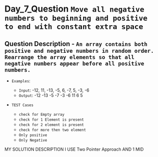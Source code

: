  # Day_7_Question  `Move all negative numbers to beginning and positive to end with constant extra space`



 ## Question Description - `An array contains both positive and negative numbers in random order. Rearrange the array elements so that all negative numbers appear before all positive numbers.`
 - `Examples`:
   - `Input`: -12, 11, -13, -5, 6, -7, 5, -3, -6
   - `Output`: -12 -13 -5 -7 -3 -6 11 6 5

- `TEST Cases`
  - `check for Empty array`
  - `check for 1 Element is present`
  - `check for 2 element is present`
  - `check for more then two element`
  - `Only positive`
  - `Only Negative`

MY SOLUTION DESCRIPTION
I USE Two Pointer Approach AND 1 MID 







